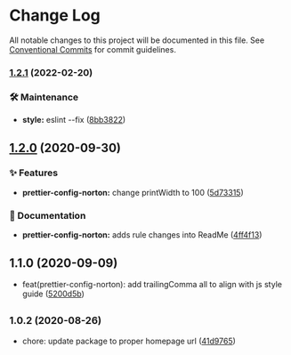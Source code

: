 # Change Log

All notable changes to this project will be documented in this file.
See [Conventional Commits](https://conventionalcommits.org) for commit guidelines.

### [1.2.1](https://github.com/wwnorton/style/compare/prettier-config-norton@1.2.0...prettier-config-norton@1.2.1) (2022-02-20)


### 🛠 Maintenance

* **style:** eslint --fix ([8bb3822](https://github.com/wwnorton/style/commit/8bb382238a2d05d9e3a92dc3e3ca9df34ec99d9d))



## [1.2.0](https://github.com/wwnorton/style/compare/prettier-config-norton@1.1.0...prettier-config-norton@1.2.0) (2020-09-30)


### ✨ Features

* **prettier-config-norton:** change printWidth to 100 ([5d73315](https://github.com/wwnorton/style/commit/5d73315ad870c7bbd8b36009ab18ffbf42f8f90d))


### 📝 Documentation

* **prettier-config-norton:** adds rule changes into ReadMe ([4ff4f13](https://github.com/wwnorton/style/commit/4ff4f137ba127047f887482cf37e6dfccada66e6))



## 1.1.0 (2020-09-09)

* feat(prettier-config-norton): add trailingComma all to align with js style guide ([5200d5b](https://github.com/wwnorton/style/commit/5200d5b))





## <small>1.0.2 (2020-08-26)</small>

* chore: update package to proper homepage url ([41d9765](https://github.com/wwnorton/style/commit/41d9765))
